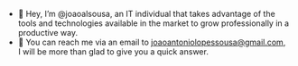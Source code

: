 - 👋 Hey, I’m @joaoalsousa, an IT individual that takes advantage of the tools and technologies available in the market to grow professionally in a productive way.
- 💫 You can reach me via an email to joaoantoniolopessousa@gmail.com, I will be more than glad to give you a quick answer.

<!---
joaoalsousa/joaoalsousa is a ✨ special ✨ repository because its `README.md` (this file) appears on your GitHub profile.
You can click the Preview link to take a look at your changes.
--->
